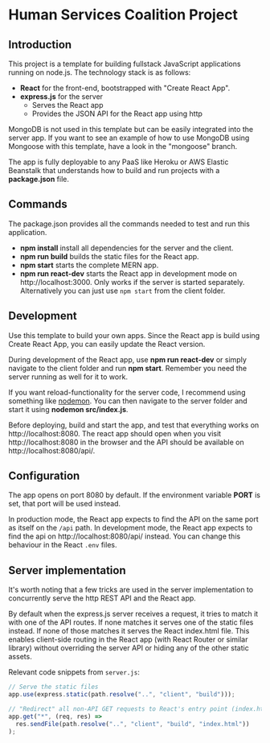 # Human Services Coalition Project

## Introduction

This project is a template for building fullstack JavaScript applications running on node.js. The technology stack is as follows:

- **React** for the front-end, bootstrapped with "Create React App".
- **express.js** for the server
  - Serves the React app
  - Provides the JSON API for the React app using http

MongoDB is not used in this template but can be easily integrated into the server app. If you want to see an example of how to use MongoDB using Mongoose with this template, have a look in the "mongoose" branch.

The app is fully deployable to any PaaS like Heroku or AWS Elastic Beanstalk that understands how to build and run projects with a **package.json** file.

## Commands

The package.json provides all the commands needed to test and run this application.

- **npm install** install all dependencies for the server and the client.
- **npm run build** builds the static files for the React app.
- **npm start** starts the complete MERN app.
- **npm run react-dev** starts the React app in development mode on http://localhost:3000. Only works if the server is started separately. Alternatively you can just use `npm start` from the client folder.

## Development

Use this template to build your own apps. Since the React app is build using Create React App, you can easily update the React version.

During development of the React app, use **npm run react-dev** or simply navigate to the client folder and run **npm start**. Remember you need the server running as well for it to work.

If you want reload-functionality for the server code, I recommend using something like [nodemon](https://www.npmjs.com/package/nodemon). You can then navigate to the server folder and start it using **nodemon src/index.js**.

Before deploying, build and start the app, and test that everything works on http://localhost:8080. The react app should open when you visit http://localhost:8080 in the browser and the API should be available on http://localhost:8080/api/.

## Configuration

The app opens on port 8080 by default. If the environment variable **PORT** is set, that port will be used instead.

In production mode, the React app expects to find the API on the same port as itself on the `/api` path. In development mode, the React app expects to find the api on http://localhost:8080/api/ instead. You can change this behaviour in the React `.env` files.

## Server implementation

It's worth noting that a few tricks are used in the server implementation to concurrently serve the http REST API and the React app.

By default when the express.js server receives a request, it tries to match it with one of the API routes. If none matches it serves one of the static files instead. If none of those matches it serves the React index.html file. This enables client-side routing in the React app (with React Router or similar library) without overriding the server API or hiding any of the other static assets.

Relevant code snippets from `server.js`:

```js
// Serve the static files
app.use(express.static(path.resolve("..", "client", "build")));
```

```js
// "Redirect" all non-API GET requests to React's entry point (index.html)
app.get("*", (req, res) =>
  res.sendFile(path.resolve("..", "client", "build", "index.html"))
);
```
